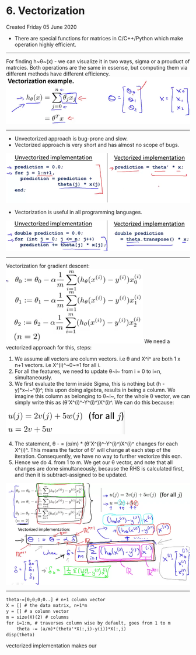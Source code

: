 # 6. Vectorization
Created Friday 05 June 2020


* There are special functions for matrices in C/C++/Python which make operation highly efficient.


*****

For finding h~θ~(x) - we can visualize it in two ways, sigma or a prouduct of matrcies. Both operations are the same in essense, but computing them via different methods have different efficiency.
![](./6._Vectorization/pasted_image.png)

*****


* Unvectorized approach is bug-prone and slow.
* Vectorized approach is very short and has almost no scope of bugs. 

![](./6._Vectorization/pasted_image001.png)

* Vectorization is useful in all programming languages.

![](./6._Vectorization/pasted_image002.png)

*****

Vectorization for gradient descent:
![](./6._Vectorization/pasted_image004.png)
We need a vectorized approach for this, steps:

1. We assume all vectors are column vectors. i.e θ and X^i^ are both 1 x n+1 vectors. i.e X^(i)^~0~=1 for all i.
2. For all the features, we need to update θ~i~ from i = 0 to i=n, simultaneously.
3. We first evaluate the term inside Sigma, this is nothing but (h - y)*x~i~^(i)^, this upon doing algebra, results in being a column. We imagine this column as belonging to θ~i~, for the whole θ vector, we can simply write this as (θ'X^(i)^-Y^(i)^)X^(i)^. We can do this because:

![](./6._Vectorization/pasted_image005.png)

4. The statement, θ - = (α/m) * (θ'X^(i)^-Y^(i)^)X^(i)^ changes for each X^(i)^. This means the factor of θ' will change at each step of the iteration. Consequently, we have no way to further vectorize this eqn.
5. Hence we do 4. from 1 to m. We get our θ vector, and note that all changes are done simultaneously, because the RHS is calculated first, and then it is subtract-assigned to be updated.

![](./6._Vectorization/pasted_image003.png)

*****

	theta-=[0;0;0;0..] # n+1 column vector
	X = [] # the data matrix, n+1*m
	y = [] # a column vector
	m = size(X)(2) # columns
	for i=1:m, # traverses column wise by default, goes from 1 to m
		theta -= (a/m)*(theta'*X(:,i)-y(i))*X(:,i)
	disp(theta)

vectorized implementation makes our 


